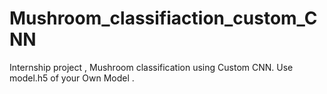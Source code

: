 # Mushroom_classifiaction_custom_CNN
Internship project , Mushroom classification using Custom CNN.
Use model.h5 of your Own Model .

